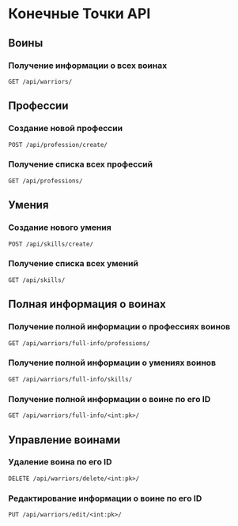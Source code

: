 # Конечные Точки API

## Воины

### Получение информации о всех воинах

```http
GET /api/warriors/
```

## Профессии

### Создание новой профессии

```http
POST /api/profession/create/
```

### Получение списка всех профессий

```http
GET /api/professions/
```

## Умения

### Создание нового умения

```http
POST /api/skills/create/
```

### Получение списка всех умений

```http
GET /api/skills/
```

## Полная информация о воинах

### Получение полной информации о профессиях воинов

```http
GET /api/warriors/full-info/professions/
```

### Получение полной информации о умениях воинов

```http
GET /api/warriors/full-info/skills/
```

### Получение полной информации о воине по его ID

```http
GET /api/warriors/full-info/<int:pk>/
```

## Управление воинами

### Удаление воина по его ID

```http
DELETE /api/warriors/delete/<int:pk>/
```

### Редактирование информации о воине по его ID

```http
PUT /api/warriors/edit/<int:pk>/
```
